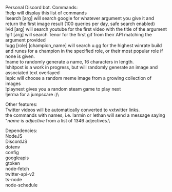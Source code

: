 Personal Discord bot. Commands:\
!help will display this list of commands\
!search [arg] will search google for whatever argument you give it and return the first image result (100 queries per day, safe search enabled)\
!vid [arg] will search youtube for the first video with the title of the argument\
!gif [arg] will search Tenor for the first gif from their API matching the argument provided\
!ugg [role] [champion_name] will search u.gg for the highest winrate build and runes for a champion in the specified role, or their most popular role if none is given.\
!name to randomly generate a name, 16 characters in length.\
!shitpost is a work in progress, but will randomly generate an image and associated text overlayed\
!epic will choose a random meme image from a growing collection of images\
!playnext gives you a random steam game to play next\
!jerma for a jumpscare :)\

Other features:\
Twitter videos will be automatically converted to vxtwitter links.\
the commands with names, i.e. !armin or !ethan will send a message saying "*name* is *adjective* from a list of 1346 adjectives.\

Dependencies:\
NodeJS\
DiscordJS\
dotenv\
config\
googleapis\
gtoken\
node-fetch\
twitter-api-v2\
ts-node\
node-schedule

